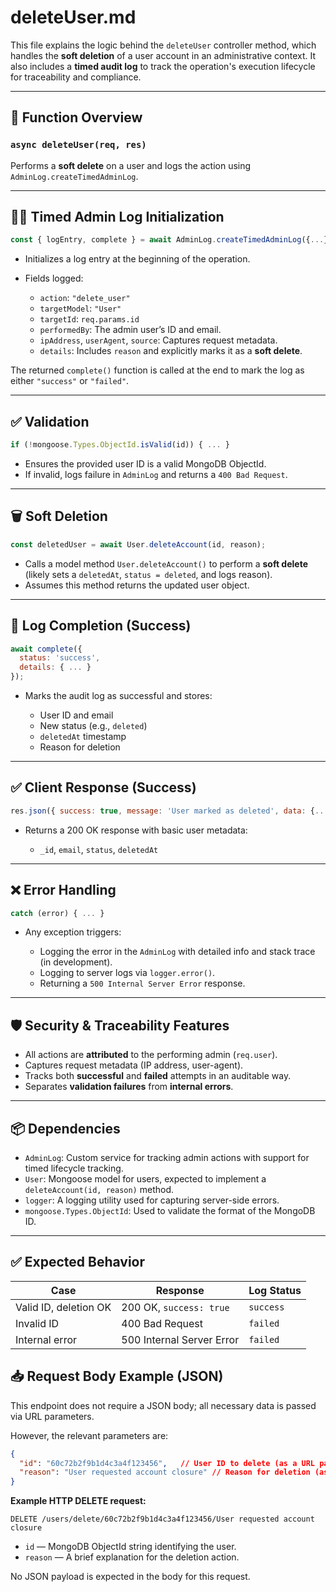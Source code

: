 # deleteUser.md

This file explains the logic behind the `deleteUser` controller method, which handles the **soft deletion** of a user account in an administrative context. It also includes a **timed audit log** to track the operation's execution lifecycle for traceability and compliance.

---

## 🔧 Function Overview

### `async deleteUser(req, res)`
Performs a **soft delete** on a user and logs the action using `AdminLog.createTimedAdminLog`.

---

## 🕵️‍♂️ Timed Admin Log Initialization

```js
const { logEntry, complete } = await AdminLog.createTimedAdminLog({...});
````

* Initializes a log entry at the beginning of the operation.
* Fields logged:

  * `action`: `"delete_user"`
  * `targetModel`: `"User"`
  * `targetId`: `req.params.id`
  * `performedBy`: The admin user’s ID and email.
  * `ipAddress`, `userAgent`, `source`: Captures request metadata.
  * `details`: Includes `reason` and explicitly marks it as a **soft delete**.

The returned `complete()` function is called at the end to mark the log as either `"success"` or `"failed"`.

---

## ✅ Validation

```js
if (!mongoose.Types.ObjectId.isValid(id)) { ... }
```

* Ensures the provided user ID is a valid MongoDB ObjectId.
* If invalid, logs failure in `AdminLog` and returns a `400 Bad Request`.

---

## 🗑️ Soft Deletion

```js
const deletedUser = await User.deleteAccount(id, reason);
```

* Calls a model method `User.deleteAccount()` to perform a **soft delete** (likely sets a `deletedAt`, `status = deleted`, and logs reason).
* Assumes this method returns the updated user object.

---

## 📝 Log Completion (Success)

```js
await complete({
  status: 'success',
  details: { ... }
});
```

* Marks the audit log as successful and stores:

  * User ID and email
  * New status (e.g., `deleted`)
  * `deletedAt` timestamp
  * Reason for deletion

---

## ✅ Client Response (Success)

```js
res.json({ success: true, message: 'User marked as deleted', data: {...} });
```

* Returns a 200 OK response with basic user metadata:

  * `_id`, `email`, `status`, `deletedAt`

---

## ❌ Error Handling

```js
catch (error) { ... }
```

* Any exception triggers:

  * Logging the error in the `AdminLog` with detailed info and stack trace (in development).
  * Logging to server logs via `logger.error()`.
  * Returning a `500 Internal Server Error` response.

---

## 🛡️ Security & Traceability Features

* All actions are **attributed** to the performing admin (`req.user`).
* Captures request metadata (IP address, user-agent).
* Tracks both **successful** and **failed** attempts in an auditable way.
* Separates **validation failures** from **internal errors**.

---

## 📦 Dependencies

* `AdminLog`: Custom service for tracking admin actions with support for timed lifecycle tracking.
* `User`: Mongoose model for users, expected to implement a `deleteAccount(id, reason)` method.
* `logger`: A logging utility used for capturing server-side errors.
* `mongoose.Types.ObjectId`: Used to validate the format of the MongoDB ID.

---

## ✅ Expected Behavior

| Case                  | Response                  | Log Status |
| --------------------- | ------------------------- | ---------- |
| Valid ID, deletion OK | 200 OK, `success: true`   | `success`  |
| Invalid ID            | 400 Bad Request           | `failed`   |
| Internal error        | 500 Internal Server Error | `failed`   |


## 📥 Request Body Example (JSON)

This endpoint does not require a JSON body; all necessary data is passed via URL parameters.

However, the relevant parameters are:

```json
{
  "id": "60c72b2f9b1d4c3a4f123456",   // User ID to delete (as a URL param)
  "reason": "User requested account closure" // Reason for deletion (as a URL param)
}
````

**Example HTTP DELETE request:**

```
DELETE /users/delete/60c72b2f9b1d4c3a4f123456/User requested account closure
```

* `id` — MongoDB ObjectId string identifying the user.
* `reason` — A brief explanation for the deletion action.

No JSON payload is expected in the body for this request.
